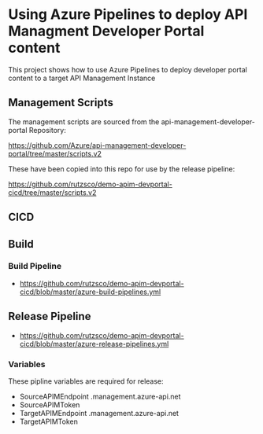 # Using Azure Pipelines to deploy API Managment Developer Portal content

This project shows how to use Azure Pipelines to deploy developer portal content to a target API Management Instance

## Management Scripts

The management scripts are sourced from the api-management-developer-portal Repository:

https://github.com/Azure/api-management-developer-portal/tree/master/scripts.v2

These have been copied into this repo for use by the release pipeline:

https://github.com/rutzsco/demo-apim-devportal-cicd/tree/master/scripts.v2


## CICD

## Build

### Build Pipeline

- https://github.com/rutzsco/demo-apim-devportal-cicd/blob/master/azure-build-pipelines.yml

## Release Pipeline

- https://github.com/rutzsco/demo-apim-devportal-cicd/blob/master/azure-release-pipelines.yml

### Variables
These pipline variables are required for release:
 - SourceAPIMEndpoint <instance-name>.management.azure-api.net
 - SourceAPIMToken <SharedAccessSignature integra...> 
 - TargetAPIMEndpoint <instance-name>.management.azure-api.net
 - TargetAPIMToken <SharedAccessSignature integra...> 
